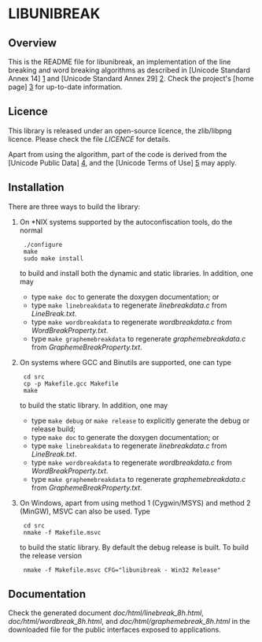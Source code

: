 LIBUNIBREAK
===========

Overview
--------

This is the README file for libunibreak, an implementation of the line
breaking and word breaking algorithms as described in [Unicode Standard
Annex 14] [1] and [Unicode Standard Annex 29] [2].  Check the project's
[home page] [3] for up-to-date information.

  [1]: http://www.unicode.org/reports/tr14/tr14-37.html
  [2]: http://www.unicode.org/reports/tr29/tr29-29.html
  [3]: https://github.com/adah1972/libunibreak


Licence
-------

This library is released under an open-source licence, the zlib/libpng
licence.  Please check the file *LICENCE* for details.

Apart from using the algorithm, part of the code is derived from the
[Unicode Public Data] [4], and the [Unicode Terms of Use] [5] may apply.

  [4]: http://www.unicode.org/Public/
  [5]: http://www.unicode.org/copyright.html


Installation
------------

There are three ways to build the library:

1. On \*NIX systems supported by the autoconfiscation tools, do the
   normal

        ./configure
        make
        sudo make install

   to build and install both the dynamic and static libraries.  In
   addition, one may
   - type `make doc` to generate the doxygen documentation; or
   - type `make linebreakdata` to regenerate *linebreakdata.c* from
     *LineBreak.txt*.
   - type `make wordbreakdata` to regenerate *wordbreakdata.c* from
     *WordBreakProperty.txt*.
   - type `make graphemebreakdata` to regenerate *graphemebreakdata.c*
     from *GraphemeBreakProperty.txt*.

2. On systems where GCC and Binutils are supported, one can type

        cd src
        cp -p Makefile.gcc Makefile
        make

   to build the static library.  In addition, one may
   - type `make debug` or `make release` to explicitly generate the
     debug or release build;
   - type `make doc` to generate the doxygen documentation; or
   - type `make linebreakdata` to regenerate *linebreakdata.c* from
     *LineBreak.txt*.
   - type `make wordbreakdata` to regenerate *wordbreakdata.c* from
     *WordBreakProperty.txt*.
   - type `make graphemebreakdata` to regenerate *graphemebreakdata.c*
     from *GraphemeBreakProperty.txt*.

3. On Windows, apart from using method 1 (Cygwin/MSYS) and method 2
   (MinGW), MSVC can also be used.  Type

        cd src
        nmake -f Makefile.msvc

   to build the static library.  By default the debug release is built.
   To build the release version

        nmake -f Makefile.msvc CFG="libunibreak - Win32 Release"


Documentation
-------------

Check the generated document *doc/html/linebreak\_8h.html*,
*doc/html/wordbreak\_8h.html*, and *doc/html/graphemebreak\_8h.html* in
the downloaded file for the public interfaces exposed to applications.


<!--
vim:autoindent:expandtab:formatoptions=tcqlmn:textwidth=72:
-->
